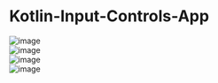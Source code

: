 # Kotlin-Input-Controls-App
![image](https://user-images.githubusercontent.com/85553852/158069303-ba38122f-94b5-4db0-8d9b-09b5be372b0e.png)  
![image](https://user-images.githubusercontent.com/85553852/158069306-243394c6-ff34-4be6-9474-dc5b89d7bf4b.png)  
![image](https://user-images.githubusercontent.com/85553852/158069315-9b3ef9ad-e7c8-4fde-9c5e-80bd56b18d5b.png)  
![image](https://user-images.githubusercontent.com/85553852/158069319-93ef245b-4e99-4dac-b05f-1d5330f5aa01.png)  
